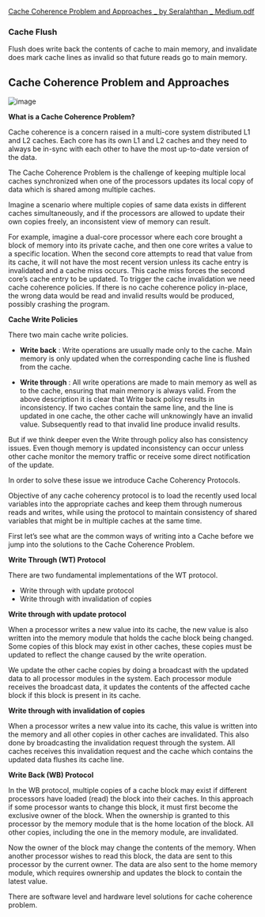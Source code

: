 [Cache Coherence Problem and Approaches _ by Seralahthan _ Medium.pdf](https://github.com/gauravkr0071/Data_Structures_and_Algorithms/files/8011121/Cache.Coherence.Problem.and.Approaches._.by.Seralahthan._.Medium.pdf)

### __Cache Flush__
Flush does write back the contents of cache to main memory, and invalidate does mark cache lines as invalid so that future reads go to main memory.

## __Cache Coherence Problem and Approaches__

![image](https://user-images.githubusercontent.com/51910127/152683123-b743adef-8d3e-446b-99d6-7bfda6f0f891.png)

__What is a Cache Coherence Problem?__

Cache coherence is a concern raised in a multi-core system distributed L1 and L2 caches.
Each core has its own L1 and L2 caches and they need to always be in-sync with each
other to have the most up-to-date version of the data.

The Cache Coherence Problem is the challenge of keeping multiple local caches 
synchronized when one of the processors updates its local copy of data which is 
shared among multiple caches.

Imagine a scenario where multiple copies of same data exists in different caches
simultaneously, and if the processors are allowed to update their own copies freely,
an inconsistent view of memory can result.

For example, imagine a dual-core processor where each core brought a block of memory
into its private cache, and then one core writes a value to a specific location. When
the second core attempts to read that value from its cache, it will not have the most
recent version unless its cache entry is invalidated and a cache miss occurs. This 
cache miss forces the second core’s cache entry to be updated. To trigger the cache 
invalidation we need cache coherence policies. If there is no cache coherence policy
in-place, the wrong data would be read and invalid results would be produced, possibly
crashing the program.

__Cache Write Policies__

There two main cache write policies.

- __Write back__ : Write operations are usually made only to the cache. Main memory is only
 updated when the corresponding cache line is flushed from the cache.
 
- __Write through__ : All write operations are made to main memory as well as to 
the cache, ensuring that main memory is always valid.
From the above description it is clear that Write back policy results in 
inconsistency. If two caches contain the same line, and the line is updated in 
one cache, the other cache will unknowingly have an invalid value. Subsequently 
read to that invalid line produce invalid results.

But if we think deeper even the Write through policy also has consistency issues.
Even though memory is updated inconsistency can occur unless other cache monitor
the memory traffic or receive some direct notification of the update.

In order to solve these issue we introduce Cache Coherency Protocols.

Objective of any cache coherency protocol is to load the recently used
local variables into the appropriate caches and keep them through numerous
reads and writes, while using the protocol to maintain consistency of shared
variables that might be in multiple caches at the same time.

First let’s see what are the common ways of writing into a Cache before we jump
into the solutions to the Cache Coherence Problem.

__Write Through (WT) Protocol__

There are two fundamental implementations of the WT protocol.
- Write through with update protocol
- Write through with invalidation of copies

__Write through with update protocol__

When a processor writes a new value into its cache, the new value is also written
into the memory module that holds the cache block being changed. Some copies of this
block may exist in other caches, these copies must be updated to reflect the change
caused by the write operation.

We update the other cache copies by doing a broadcast with the updated data
to all processor modules in the system. Each processor module receives the broadcast
data, it updates the contents of the affected cache block if this block is present in
its cache.

__Write through with invalidation of copies__

When a processor writes a new value into its cache, this value is written
into the memory and all other copies in other caches are invalidated. This 
also done by broadcasting the invalidation request through the system. All 
caches receives this invalidation request and the cache which contains the 
updated data flushes its cache line.

__Write Back (WB) Protocol__

In the WB protocol, multiple copies of a cache block may exist if different processors
have loaded (read) the block into their caches.
In this approach if some processor wants to change this block,
it must first become the exclusive owner of the block.
When the ownership is granted to this processor by the memory module 
that is the home location of the block. All other copies, including 
the one in the memory module, are invalidated.

Now the owner of the block may change the contents of the memory.
When another processor wishes to read this block, the data are sent to this processor 
by the current owner. The data are also sent to the home memory module, which requires
ownership and updates the block to contain the latest value.

There are software level and hardware level solutions for cache coherence problem.
